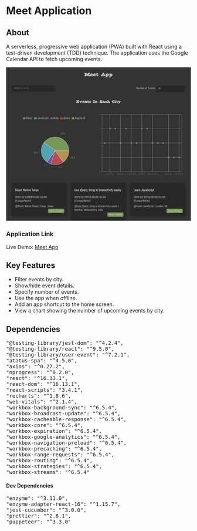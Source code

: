 # Meet Application

## About

A serverless, progressive web application (PWA) built with React using a test-driven development (TDD) technique. The application uses the Google Calendar API to fetch upcoming events.

![Application Screenshot](meet_screenshot.png)

### Application Link

Live Demo: [Meet App](https://mpschirle1.github.io/meet/)

## Key Features

- Filter events by city.
- Show/hide event details.
- Specify number of events.
- Use the app when offline.
- Add an app shortcut to the home screen.
- View a chart showing the number of upcoming events by city.

## Dependencies

<pre>
"@testing-library/jest-dom": "^4.2.4",
"@testing-library/react": "^9.5.0",
"@testing-library/user-event": "^7.2.1",
"atatus-spa": "^4.5.0",
"axios": "^0.27.2",
"nprogress": "^0.2.0",
"react": "^16.13.1",
"react-dom": "^16.13.1",
"react-scripts": "3.4.1",
"recharts": "^1.8.6",
"web-vitals": "^2.1.4",
"workbox-background-sync": "^6.5.4",
"workbox-broadcast-update": "^6.5.4",
"workbox-cacheable-response": "^6.5.4",
"workbox-core": "^6.5.4",
"workbox-expiration": "^6.5.4",
"workbox-google-analytics": "^6.5.4",
"workbox-navigation-preload": "^6.5.4",
"workbox-precaching": "^6.5.4",
"workbox-range-requests": "^6.5.4",
"workbox-routing": "^6.5.4",
"workbox-strategies": "^6.5.4",
"workbox-streams": "^6.5.4"
</pre>

#### Dev Dependencies

<pre>
"enzyme": "^3.11.0",
"enzyme-adapter-react-16": "^1.15.7",
"jest-cucumber": "^3.0.0",
"prettier": "^2.8.1",
"puppeteer": "^3.3.0"
</pre>
